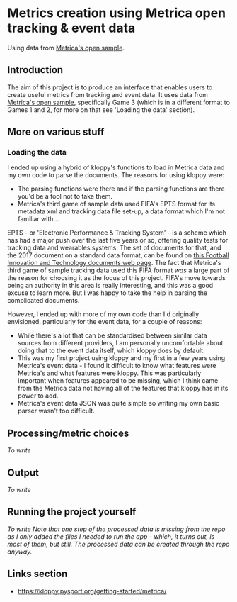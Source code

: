 # Metrics creation using Metrica open tracking & event data
Using data from [Metrica's open sample](https://github.com/metrica-sports/sample-data/tree/master).

## Introduction
The aim of this project is to produce an interface that enables users to create useful metrics from tracking and event data. It uses data from [Metrica's open sample](https://github.com/metrica-sports/sample-data/tree/master), specifically Game 3 (which is in a different format to Games 1 and 2, for more on that see 'Loading the data' section).

## More on various stuff
### Loading the data
I ended up using a hybrid of kloppy's functions to load in Metrica data and my own code to parse the documents. The reasons for using kloppy were:
- The parsing functions were there and if the parsing functions are there you'd be a fool not to take them.
- Metrica's third game of sample data used FIFA's EPTS format for its metadata xml and tracking data file set-up, a data format which I'm not familiar with... 

EPTS - or 'Electronic Performance & Tracking System' - is a scheme which has had a major push over the last five years or so, offering quality tests for tracking data and wearables systems. The set of documents for that, and the 2017 document on a standard data format, can be found on [this Football Innovation and Technology documents web page](https://www.fifa.com/technical/football-technology/documents?filterId=0x442d7bc5aec4b6469491caa061802eed).
The fact that Metrica's third game of sample tracking data used this FIFA format _was_ a large part of the reason for choosing it as the focus of this project. FIFA's move towards being an authority in this area is really interesting, and this was a good excuse to learn more. But I was happy to take the help in parsing the complicated documents.

However, I ended up with more of my own code than I'd originally envisioned, particularly for the event data, for a couple of reasons:
- While there's a lot that can be standardised between similar data sources from different providers, I am personally uncomfortable about doing that to the event data itself, which kloppy does by default. 
- This was my first project using kloppy and my first in a few years using Metrica's event data - I found it difficult to know what features were Metrica's and what features were kloppy. This was particularly important when features appeared to be missing, which I think came from the Metrica data not having all of the features that kloppy has in its power to add.
- Metrica's event data JSON was quite simple so writing my own basic parser wasn't too difficult.

## Processing/metric choices
_To write_

## Output
_To write_

## Running the project yourself
_To write_
_Note that one step of the processed data is missing from the repo as I only added the files I needed to run the app - which, it turns out, is most of them, but still. The processed data can be created through the repo anyway._

## Links section
- https://kloppy.pysport.org/getting-started/metrica/
